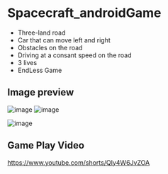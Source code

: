 # Spacecraft_androidGame

* Three-land road
* Car that can move left and right
* Obstacles on the road
* Driving at a consant speed on the road
* 3 lives
* EndLess Game

## Image preview

![image](https://user-images.githubusercontent.com/32678384/227611701-7cbe85c8-d516-4c19-9e23-47c82af799dd.png)
![image](https://user-images.githubusercontent.com/32678384/227611927-2805b057-3f04-42e5-ba36-e89f6ed703a5.png)

![image](https://user-images.githubusercontent.com/32678384/227786593-5696b888-a86e-4801-80d0-97e12f654568.png)



## Game Play Video

https://www.youtube.com/shorts/QIy4W6JvZOA

